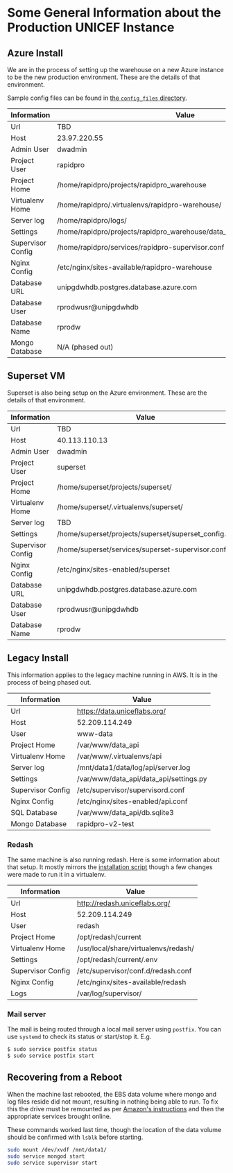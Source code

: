 # Some General Information about the Production UNICEF Instance

## Azure Install

We are in the process of setting up the warehouse on a new Azure instance to be
the new production environment.
These are the details of that environment.

Sample config files can be found in [the `config_files` directory](./config_files/).

| Information | Value |
| ----------- | ----- |
| Url  | TBD |
| Host  | 23.97.220.55 |
| Admin User | dwadmin |
| Project User | rapidpro |
| Project Home | /home/rapidpro/projects/rapidpro_warehouse |
| Virtualenv Home | /home/rapidpro/.virtualenvs/rapidpro-warehouse/ |
| Server log | /home/rapidpro/logs/ |
| Settings | /home/rapidpro/projects/rapidpro_warehouse/data_api/settings_production.py |
| Supervisor Config | /home/rapidpro/services/rapidpro-supervisor.conf |
| Nginx Config | /etc/nginx/sites-available/rapidpro-warehouse |
| Database URL | unipgdwhdb.postgres.database.azure.com |
| Database User | rprodwusr@unipgdwhdb |
| Database Name | rprodw |
| Mongo Database | N/A (phased out) |


## Superset VM

Superset is also being setup on the Azure environment.
These are the details of that environment.

| Information | Value |
| ----------- | ----- |
| Url  | TBD |
| Host  | 40.113.110.13 |
| Admin User | dwadmin |
| Project User | superset |
| Project Home | /home/superset/projects/superset/ |
| Virtualenv Home | /home/superset/.virtualenvs/superset/ |
| Server log | TBD |
| Settings | /home/superset/projects/superset/superset_config.py |
| Supervisor Config | /home/superset/services/superset-supervisor.conf |
| Nginx Config | /etc/nginx/sites-enabled/superset |
| Database URL | unipgdwhdb.postgres.database.azure.com |
| Database User | rprodwusr@unipgdwhdb |
| Database Name | rprodw |

## Legacy Install

This information applies to the legacy machine running in AWS.
It is in the process of being phased out.

| Information | Value |
| ----------- | ----- |
| Url  | https://data.uniceflabs.org/ |
| Host  | 52.209.114.249 |
| User | www-data |
| Project Home | /var/www/data_api |
| Virtualenv Home | /var/www/.virtualenvs/api |
| Server log | /mnt/data1/data/log/api/server.log |
| Settings | /var/www/data_api/data_api/settings.py |
| Supervisor Config | /etc/supervisor/supervisord.conf |
| Nginx Config | /etc/nginx/sites-enabled/api.conf |
| SQL Database | /var/www/data_api/db.sqlite3 |
| Mongo Database | rapidpro-v2-test |

### Redash

The same machine is also running redash.
Here is some information about that setup.
It mostly mirrors the [installation script](https://raw.githubusercontent.com/getredash/redash/master/setup/ubuntu/bootstrap.sh)
though a few changes were made to run it in a virtualenv.

| Information | Value |
| ----------- | ----- |
| Url  | http://redash.uniceflabs.org/ |
| Host  | 52.209.114.249 |
| User | redash |
| Project Home | /opt/redash/current |
| Virtualenv Home | /usr/local/share/virtualenvs/redash/ |
| Settings | /opt/redash/current/.env |
| Supervisor Config | /etc/supervisor/conf.d/redash.conf |
| Nginx Config | /etc/nginx/sites-available/redash |
| Logs | /var/log/supervisor/ |


### Mail server

The mail is being routed through a local mail server using `postfix`.
You can use `systemd` to check its status or start/stop it. E.g.

```bash
$ sudo service postfix status
$ sudo service postfix start
```

## Recovering from a Reboot

When the machine last rebooted, the EBS data volume where mongo and log files reside did not mount, 
resulting in nothing being able to run. 
To fix this the drive must be remounted as per [Amazon's instructions](https://docs.aws.amazon.com/AWSEC2/latest/UserGuide/ebs-using-volumes.html)
and then the appropriate services brought online.

These commands worked last time, though the location of the data volume should be confirmed
with `lsblk` before starting.

```bash
sudo mount /dev/xvdf /mnt/data1/
sudo service mongod start
sudo service supervisor start
```
